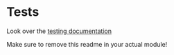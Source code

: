 # Tests

Look over the [testing documentation](https://docs.silverstripe.org/en/developer_guides/testing/)

Make sure to remove this readme in your actual module!
